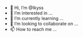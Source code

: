 - 👋 Hi, I’m @Ikyss
- 👀 I’m interested in ...
- 🌱 I’m currently learning ...
- 💞️ I’m looking to collaborate on ...
- 📫 How to reach me ...

<!---
Ikyss/Ikyss is a ✨ special ✨ repository because its `README.md` (this file) appears on your GitHub profile.
You can click the Preview link to take a look at your changes.
--->
